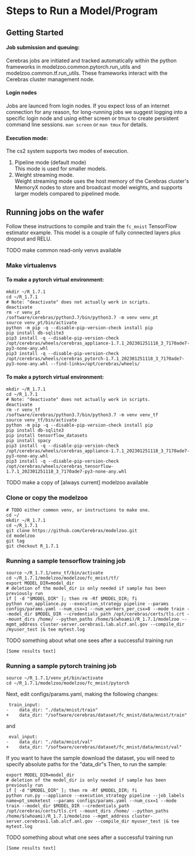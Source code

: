 # Steps to Run a Model/Program

## Getting Started

#### Job submission and queuing:

Cerebras jobs are initiated and tracked automatically within the python frameworks in modelzoo.common.pytorch.run_utils and modelzoo.common.tf.run_utils. These frameworks interact with the Cerebras cluster management node. 

#### Login nodes <br>
Jobs are launced from login nodes.
If you expect loss of an internet connection for any reason, for long-running jobs we suggest logging into a specific login node and using either screen or tmux to create persistent command line sessions. 
`man screen` or `man tmux` for details. 

#### Execution mode:</br>
The cs2 system supports two modes of execution.<br>
1. Pipeline mode (default mode)<br>
This mode is used for smaller models. <br>
2. Weight streaming mode.<br>
Weight streaming mode uses the host memory of the Cerebras cluster's MemoryX nodes to store and broadcast model weights, and supports larger models compared to pipelined mode.<br>

## Running jobs on the wafer

Follow these instructions to compile and train the `fc_mnist` TensorFlow estimator example. This model is a couple of fully connected layers plus dropout and RELU. <br>

TODO make common read-only venvs available

### Make virtualenvs

#### To make a pytorch virtual environment:
```console
mkdir ~/R_1.7.1
cd ~/R_1.7.1
# Note: "deactivate" does not actually work in scripts.  
deactivate
rm -r venv_pt
/software/cerebras/python3.7/bin/python3.7 -m venv venv_pt
source venv_pt/bin/activate
python -m pip -q --disable-pip-version-check install pip
pip install db-sqlite3
pip3 install -q --disable-pip-version-check /opt/cerebras/wheels/cerebras_appliance-1.7.1_202301251118_3_7170ade7-py3-none-any.whl
pip3 install -q --disable-pip-version-check /opt/cerebras/wheels/cerebras_pytorch-1.7.1_202301251118_3_7170ade7-py3-none-any.whl --find-links=/opt/cerebras/wheels/
```
#### To make a pytorch virtual environment:
```console
mkdir ~/R_1.7.1
cd ~/R_1.7.1
# Note: "deactivate" does not actually work in scripts.                                                                                                                                 
deactivate
rm -r venv_tf
/software/cerebras/python3.7/bin/python3.7 -m venv venv_tf
source venv_tf/bin/activate
python -m pip -q --disable-pip-version-check install pip
pip install db-sqlite3
pip install tensorflow_datasets
pip install spacy
pip3 install -q --disable-pip-version-check /opt/cerebras/wheels/cerebras_appliance-1.7.1_202301251118_3_7170ade7-py3-none-any.whl
pip3 install -q --disable-pip-version-check /opt/cerebras/wheels/cerebras_tensorflow-1.7.1_202301251118_3_7170ade7-py3-none-any.whl
```

TODO make a copy of [always current] modelzoo available

### Clone or copy the modelzoo

```console
# TODO either common venv, or instructions to make one.
cd ~/
mkdir ~/R_1.7.1
cd ~/R_1.7.1
git clone https://github.com/Cerebras/modelzoo.git
cd modelzoo
git tag
git checkout R_1.7.1
```

### Running a sample tensorflow training job
```console
source ~/R_1.7.1/venv_tf/bin/activate
cd ~/R_1.7.1/modelzoo/modelzoo/fc_mnist/tf/
export MODEL_DIR=model_dir
# deletion of the model_dir is only needed if sample has been previously run
if [ -d "$MODEL_DIR" ]; then rm -Rf $MODEL_DIR; fi
python run_appliance.py --execution_strategy pipeline --params configs/params.yaml --num_csx=1 --num_workers_per_csx=8 --mode train --model_dir $MODEL_DIR --credentials_path /opt/cerebras/certs/tls.crt --mount_dirs /home/ --python_paths /home/$(whoami)/R_1.7.1/modelzoo --mgmt_address cluster-server.cerebras1.lab.alcf.anl.gov --compile_dir /myuser_test |& tee mytest.log
```

TODO something about what one sees after a successful training run
```text
[Some results text]
```

### Running a sample pytorch training job
```console
source ~/R_1.7.1/venv_pt/bin/activate
cd ~/R_1.7.1/modelzoo/modelzoo/fc_mnist/pytorch
```
Next, edit configs/params.yaml, making the following changes:
```text
 train_input:
-    data_dir: "./data/mnist/train"
+    data_dir: "/software/cerebras/dataset/fc_mnist/data/mnist/train"
```
and
```text
 eval_input:
-    data_dir: "./data/mnist/val"
+    data_dir: "/software/cerebras/dataset/fc_mnist/data/mnist/val"
```
If you want to have the sample download the dataset, you will need to specify absolute paths for the "data_dir"s
Then, to run the sample:
```console
export MODEL_DIR=model_dir
# deletion of the model_dir is only needed if sample has been previously run
if [ -d "$MODEL_DIR" ]; then rm -Rf $MODEL_DIR; fi
python run.py --appliance --execution_strategy pipeline --job_labels name=pt_smoketest --params configs/params.yaml --num_csx=1 --mode train --model_dir $MODEL_DIR --credentials_path /opt/cerebras/certs/tls.crt --mount_dirs /home/ --python_paths /home/$(whoami)/R_1.7.1/modelzoo --mgmt_address cluster-server.cerebras1.lab.alcf.anl.gov --compile_dir myuser_test |& tee mytest.log
```

TODO something about what one sees after a successful training run
```text
[Some results text]
```





